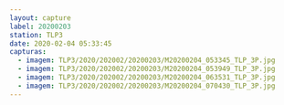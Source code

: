 ```yaml
---
layout: capture
label: 20200203
station: TLP3
date: 2020-02-04 05:33:45
capturas:
  - imagem: TLP3/2020/202002/20200203/M20200204_053345_TLP_3P.jpg
  - imagem: TLP3/2020/202002/20200203/M20200204_053949_TLP_3P.jpg
  - imagem: TLP3/2020/202002/20200203/M20200204_063531_TLP_3P.jpg
  - imagem: TLP3/2020/202002/20200203/M20200204_070430_TLP_3P.jpg
---
```

